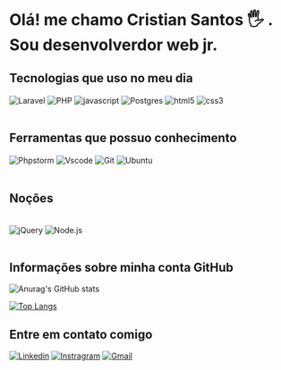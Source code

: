 # Olá! me chamo Cristian Santos 🖐️ . Sou desenvolverdor web jr.

## Tecnologias que uso no meu dia

<div style="display: inline_block">
  <img align="center" alt="Laravel" src="https://img.shields.io/badge/Laravel-FF2D20?style=for-the-badge&logo=laravel&logoColor=white">
  <img align="center" alt="PHP" src="https://img.shields.io/badge/PHP-777BB4?style=for-the-badge&logo=php&logoColor=white">
  <img align="center" alt="javascript" src="https://img.shields.io/badge/JavaScript-F7DF1E?style=for-the-badge&logo=javascript&logoColor=black">
  <img align="center" alt="Postgres" src="https://img.shields.io/badge/PostgreSQL-316192?style=for-the-badge&logo=postgresql&logoColor=white">
  <img align="center" alt="html5" src="https://img.shields.io/badge/HTML5-E34F26?style=for-the-badge&logo=html5&logoColor=white">
  <img align="center" alt="css3" src="https://img.shields.io/badge/CSS3-1572B6?style=for-the-badge&logo=css3&logoColor=white">
</div><br>

## Ferramentas que possuo conhecimento

<div style="display: inline_block">
<img align="center" alt="Phpstorm" src="https://img.shields.io/badge/-PHPStorm-181717?style=for-the-badge&logo=phpstorm&logoColor=white">
<img align="center" alt="Vscode" src="https://img.shields.io/badge/Visual_Studio-5C2D91?style=for-the-badge&logo=visual%20studio&logoColor=white">
<img align="center" alt="Git" src="https://img.shields.io/badge/GIT-E44C30?style=for-the-badge&logo=git&logoColor=white">
<img align="center" alt="Ubuntu" src="https://img.shields.io/badge/Ubuntu-E95420?style=for-the-badge&logo=ubuntu&logoColor=white">
</div><br>

## Noções
<div style="display: inline_block"><br>
<img align="center" alt="jQuery" src="https://img.shields.io/badge/jQuery-0769AD?style=for-the-badge&logo=jquery&logoColor=white">
<img align="center" alt="Node.js" src="https://img.shields.io/badge/Node.js-43853D?style=for-the-badge&logo=node.js&logoColor=white">
</div><br>

## Informações sobre minha conta GitHub

![Anurag's GitHub stats](https://github-readme-stats.vercel.app/api?username=cristian-santos&show_icons=true&theme=dracula)

[![Top Langs](https://github-readme-stats.vercel.app/api/top-langs/?username=cristian-santos&layout=compact)](https://github.com/anuraghazra/github-readme-stats)

## Entre em contato comigo
[![Linkedin](https://img.shields.io/badge/LinkedIn-0077B5?style=for-the-badge&logo=linkedin&logoColor=white)](https://www.linkedin.com/mwlite/in/jos%C3%A9-cristian-santos-santana-8599621b3)
[![Instragram](https://img.shields.io/badge/Instagram-E4405F?style=for-the-badge&logo=instagram&logoColor=white)](https://www.instagram.com/josecristian115/)
[![Gmail](https://img.shields.io/badge/Gmail-D14836?style=for-the-badge&logo=gmail&logoColor=white)](cristiansantosti@gmail.com)
